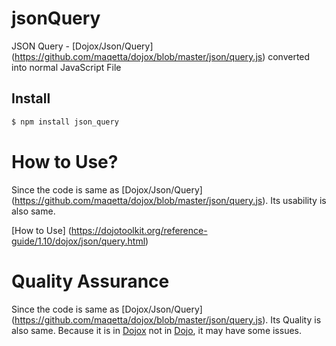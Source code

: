 # jsonQuery

JSON Query - [Dojox/Json/Query] (https://github.com/maqetta/dojox/blob/master/json/query.js) converted into normal JavaScript File 

## Install

```bash
$ npm install json_query
```

# How to Use?
Since the code is same as [Dojox/Json/Query] (https://github.com/maqetta/dojox/blob/master/json/query.js). Its usability is also same.

[How to Use] (https://dojotoolkit.org/reference-guide/1.10/dojox/json/query.html)

# Quality Assurance
Since the code is same as [Dojox/Json/Query] (https://github.com/maqetta/dojox/blob/master/json/query.js). Its Quality is also same. Because it is in [Dojox](https://github.com/dojo/dojox) not in [Dojo](https://github.com/dojo/dojo), it may have some issues.
